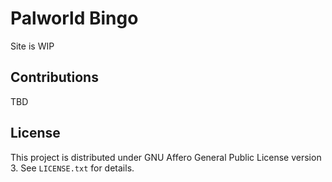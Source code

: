 # Palworld Bingo

Site is WIP
## Contributions

TBD

## License

This project is distributed under GNU Affero General Public License version 3.
See `LICENSE.txt` for details.
